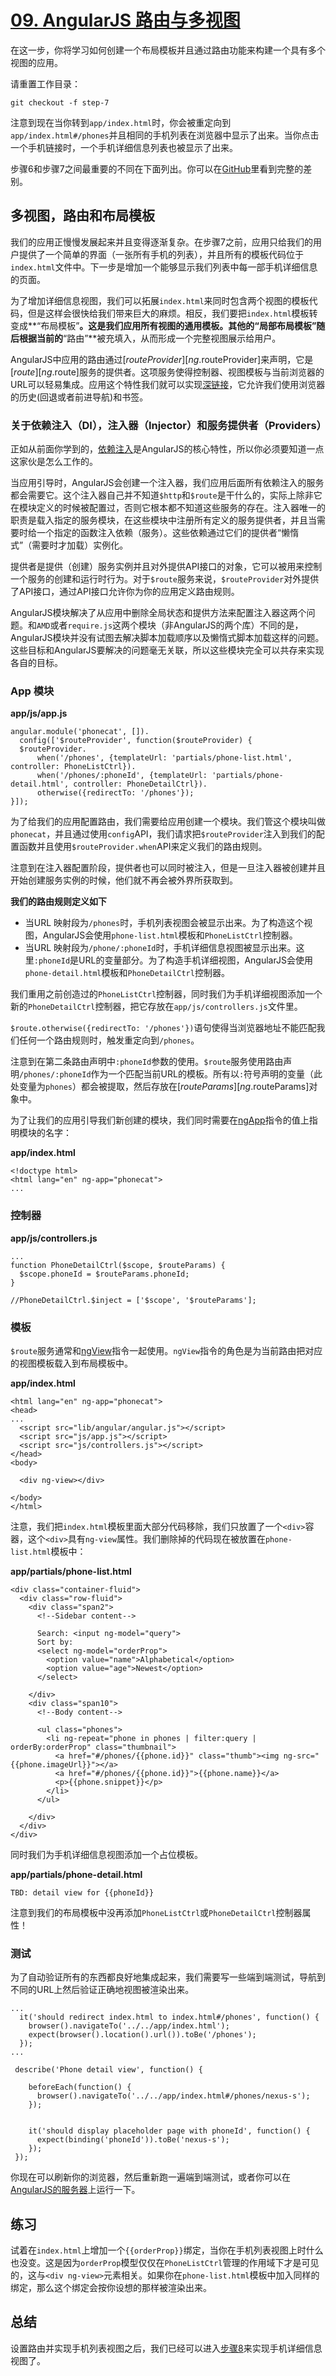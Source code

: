 # [09. AngularJS 路由与多视图](https://Mooxe000.github.io/AngularjsTutorial_cn)

在这一步，你将学习如何创建一个布局模板并且通过路由功能来构建一个具有多个视图的应用。

请重置工作目录：

    git checkout -f step-7

注意到现在当你转到`app/index.html`时，你会被重定向到`app/index.html#/phones`并且相同的手机列表在浏览器中显示了出来。当你点击一个手机链接时，一个手机详细信息列表也被显示了出来。

步骤6和步骤7之间最重要的不同在下面列出。你可以在[GitHub][]里看到完整的差别。

## 多视图，路由和布局模板

我们的应用正慢慢发展起来并且变得逐渐复杂。在步骤7之前，应用只给我们的用户提供了一个简单的界面（一张所有手机的列表），并且所有的模板代码位于`index.html`文件中。下一步是增加一个能够显示我们列表中每一部手机详细信息的页面。

为了增加详细信息视图，我们可以拓展`index.html`来同时包含两个视图的模板代码，但是这样会很快给我们带来巨大的麻烦。相反，我们要把`index.html`模板转变成**“布局模板”**。这是我们应用所有视图的通用模板。其他的“局部布局模板”随后根据当前的**“路由”**被充填入，从而形成一个完整视图展示给用户。

AngularJS中应用的路由通过[$routeProvider][ng.$routeProvider]来声明，它是[$route][ng.$route]服务的提供者。这项服务使得控制器、视图模板与当前浏览器的URL可以轻易集成。应用这个特性我们就可以实现[深链接](http://en.wikipedia.org/wiki/Deep_linking)，它允许我们使用浏览器的历史(回退或者前进导航)和书签。

### 关于依赖注入（DI），注入器（Injector）和服务提供者（Providers）

正如从前面你学到的，[依赖注入][guide/di]是AngularJS的核心特性，所以你必须要知道一点这家伙是怎么工作的。

当应用引导时，AngularJS会创建一个注入器，我们应用后面所有依赖注入的服务都会需要它。这个注入器自己并不知道`$http`和`$route`是干什么的，实际上除非它在模块定义的时候被配置过，否则它根本都不知道这些服务的存在。注入器唯一的职责是载入指定的服务模块，在这些模块中注册所有定义的服务提供者，并且当需要时给一个指定的函数注入依赖（服务）。这些依赖通过它们的提供者“懒惰式”（需要时才加载）实例化。

提供者是提供（创建）服务实例并且对外提供API接口的对象，它可以被用来控制一个服务的创建和运行时行为。对于`$route`服务来说，`$routeProvider`对外提供了API接口，通过API接口允许你为你的应用定义路由规则。

AngularJS模块解决了从应用中删除全局状态和提供方法来配置注入器这两个问题。和`AMD`或者`require.js`这两个模块（非AngularJS的两个库）不同的是，AngularJS模块并没有试图去解决脚本加载顺序以及懒惰式脚本加载这样的问题。这些目标和AngularJS要解决的问题毫无关联，所以这些模块完全可以共存来实现各自的目标。

### App 模块

**app/js/app.js**

    angular.module('phonecat', []).
      config(['$routeProvider', function($routeProvider) {
      $routeProvider.
          when('/phones', {templateUrl: 'partials/phone-list.html',   controller: PhoneListCtrl}).
          when('/phones/:phoneId', {templateUrl: 'partials/phone-detail.html', controller: PhoneDetailCtrl}).
          otherwise({redirectTo: '/phones'});
    }]);

为了给我们的应用配置路由，我们需要给应用创建一个模块。我们管这个模块叫做`phonecat`，并且通过使用`config`API，我们请求把`$routeProvider`注入到我们的配置函数并且使用`$routeProvider.when`API来定义我们的路由规则。

注意到在注入器配置阶段，提供者也可以同时被注入，但是一旦注入器被创建并且开始创建服务实例的时候，他们就不再会被外界所获取到。

**我们的路由规则定义如下**

*   当URL 映射段为`/phones`时，手机列表视图会被显示出来。为了构造这个视图，AngularJS会使用`phone-list.html`模板和`PhoneListCtrl`控制器。
*   当URL 映射段为`/phone/:phoneId`时，手机详细信息视图被显示出来。这里`:phoneId`是URL的变量部分。为了构造手机详细视图，AngularJS会使用`phone-detail.html`模板和`PhoneDetailCtrl`控制器。

我们重用之前创造过的`PhoneListCtrl`控制器，同时我们为手机详细视图添加一个新的`PhoneDetailCtrl`控制器，把它存放在`app/js/controllers.js`文件里。

`$route.otherwise({redirectTo: '/phones'})`语句使得当浏览器地址不能匹配我们任何一个路由规则时，触发重定向到`/phones`。

注意到在第二条路由声明中`:phoneId`参数的使用。`$route`服务使用路由声明`/phones/:phoneId`作为一个匹配当前URL的模板。所有以`:`符号声明的变量（此处变量为`phones`）都会被提取，然后存放在[$routeParams][ng.$routeParams]对象中。

为了让我们的应用引导我们新创建的模块，我们同时需要在[ngApp][ng.directive:ngApp]指令的值上指明模块的名字：

**app/index.html**

    <!doctype html>
    <html lang="en" ng-app="phonecat">
    ...

### 控制器

**app/js/controllers.js**

    ...
    function PhoneDetailCtrl($scope, $routeParams) {
      $scope.phoneId = $routeParams.phoneId;
    }

    //PhoneDetailCtrl.$inject = ['$scope', '$routeParams'];

### 模板

`$route`服务通常和[ngView][ng.directive:ngView]指令一起使用。`ngView`指令的角色是为当前路由把对应的视图模板载入到布局模板中。

**app/index.html**

    <html lang="en" ng-app="phonecat">
    <head>
    ...
      <script src="lib/angular/angular.js"></script>
      <script src="js/app.js"></script>
      <script src="js/controllers.js"></script>
    </head>
    <body>

      <div ng-view></div>

    </body>
    </html>

注意，我们把`index.html`模板里面大部分代码移除，我们只放置了一个`<div>`容器，这个`<div>`具有`ng-view`属性。我们删除掉的代码现在被放置在`phone-list.html`模板中：

**app/partials/phone-list.html**

    <div class="container-fluid">
      <div class="row-fluid">
        <div class="span2">
          <!--Sidebar content-->

          Search: <input ng-model="query">
          Sort by:
          <select ng-model="orderProp">
            <option value="name">Alphabetical</option>
            <option value="age">Newest</option>
          </select>

        </div>
        <div class="span10">
          <!--Body content-->

          <ul class="phones">
            <li ng-repeat="phone in phones | filter:query | orderBy:orderProp" class="thumbnail">
              <a href="#/phones/{{phone.id}}" class="thumb"><img ng-src="{{phone.imageUrl}}"></a>
              <a href="#/phones/{{phone.id}}">{{phone.name}}</a>
              <p>{{phone.snippet}}</p>
            </li>
          </ul>

        </div>
      </div>
    </div>

同时我们为手机详细信息视图添加一个占位模板。

**app/partials/phone-detail.html**

    TBD: detail view for {{phoneId}}

注意到我们的布局模板中没再添加`PhoneListCtrl`或`PhoneDetailCtrl`控制器属性！

### 测试

为了自动验证所有的东西都良好地集成起来，我们需要写一些端到端测试，导航到不同的URL上然后验证正确地视图被渲染出来。

    ...
      it('should redirect index.html to index.html#/phones', function() {
        browser().navigateTo('../../app/index.html');
        expect(browser().location().url()).toBe('/phones');
      });
    ...

     describe('Phone detail view', function() {

        beforeEach(function() {
          browser().navigateTo('../../app/index.html#/phones/nexus-s');
        });


        it('should display placeholder page with phoneId', function() {
          expect(binding('phoneId')).toBe('nexus-s');
        });
     });

你现在可以刷新你的浏览器，然后重新跑一遍端到端测试，或者你可以在[AngularJS的服务器](http://angular.github.com/angular-phonecat/step-4/test/e2e/runner.html)上运行一下。

## 练习

试着在`index.html`上增加一个`{{orderProp}}`绑定，当你在手机列表视图上时什么也没变。这是因为`orderProp`模型仅仅在`PhoneListCtrl`管理的作用域下才是可见的，这与`<div ng-view>`元素相关。如果你在`phone-list.html`模板中加入同样的绑定，那么这个绑定会按你设想的那样被渲染出来。

## 总结

设置路由并实现手机列表视图之后，我们已经可以进入[步骤8][step_08]来实现手机详细信息视图了。

[GitHub]: https://github.com/angular/angular-phonecat/compare/step-6...step-7
[ng.$routeProvider]: http://code.angularjs.org/1.1.0/docs/api/ng.$routeProvider
[ng.$route]: http://code.angularjs.org/1.1.0/docs/api/ng.$route
[guide/di]: http://code.angularjs.org/1.1.0/docs/guide/di
[ng.$routeParams]: http://code.angularjs.org/1.1.0/docs/api/ng.$routeParams
[ng.directive:ngApp]: http://code.angularjs.org/1.1.0/docs/api/ng.directive:ngApp
[ng.directive:ngView]: http://code.angularjs.org/1.1.0/docs/api/ng.directive:ngView
[step_08]: http://angularjs.cn/A00b
